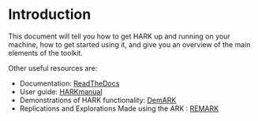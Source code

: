 # Introduction

This document will tell you how to get HARK up and
running on your machine, how to get started using it, and give you an
overview of the main elements of the toolkit.

Other useful resources are:

   * Documentation: [ReadTheDocs](https://hark.readthedocs.io/) 
   * User guide: [HARKmanual](https://econ-ark.github.io/HARK-make/)
   * Demonstrations of HARK functionality: [DemARK](https://github.com/econ-ark/DemARK/)
   * Replications and Explorations Made using the ARK : [REMARK](https://github.com/econ-ark/REMARK/)
